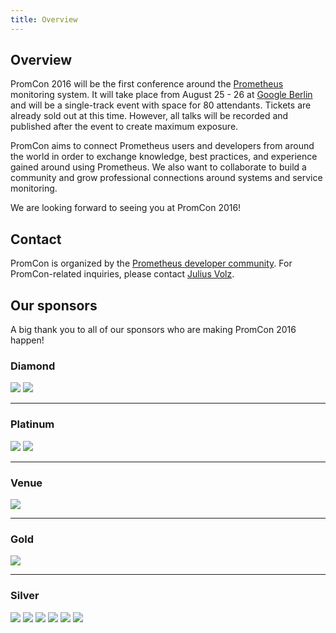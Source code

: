 ```yaml
---
title: Overview
---
```


## Overview

PromCon 2016 will be the first conference around the
[Prometheus](https://prometheus.io/) monitoring system. It will take
place from August 25 - 26 at [Google Berlin](https://goo.gl/maps/a9cCmgbsq7L2)
and will be a single-track event with space for 80 attendants. Tickets are
already sold out at this time. However, all talks will be recorded and
published after the event to create maximum exposure.

PromCon aims to connect Prometheus users and developers from around the world
in order to exchange knowledge, best practices, and experience gained around
using Prometheus. We also want to collaborate to build a community and grow
professional connections around systems and service monitoring.

We are looking forward to seeing you at PromCon 2016!

## Contact

PromCon is organized by the [Prometheus developer
community](https://prometheus.io/community/). For PromCon-related inquiries,
please contact [Julius Volz](mailto:julius.volz@gmail.com).

## Our sponsors

A big thank you to all of our sponsors who are making PromCon 2016 happen!

<h3>Diamond</h3>
<div class="sponsor-logos">
  <a href="http://www.robustperception.io/"><img src="/assets/robust_perception_logo.png" class="logo"/></a>
  <a href="https://www.weave.works/"><img src="/assets/weave_logo.png" class="logo"/></a>
</div>

<hr>

<h3>Platinum</h3>
<div class="sponsor-logos">
  <a href="https://cncf.io/"><img src="/assets/cncf_logo.png" class="logo"/></a>
  <a href="https://coreos.com/"><img src="/assets/coreos_logo.svg" class="logo"/></a>
</div>

<hr>

<h3>Venue</h3>
<div class="sponsor-logos">
  <a href="https://google.com/"><img src="/assets/google_cloud_platform_logo.png" class="logo"/></a>
</div>

<hr>

<h3>Gold</h3>
<div class="sponsor-logos">
  <a href="https://soundcloud.com/"><img src="/assets/soundcloud_logo.png" class="logo narrow"/></a>
</div>

<hr>

<h3>Silver</h3>
<div class="sponsor-logos">
  <a href="https://improbable.io/"><img src="/assets/improbable_logo.png" class="logo"/></a>
  <a href="https://www.justwatch.com/"><img src="/assets/justwatch_logo.png" class="logo"/></a>
  <a href="https://www.percona.com/"><img src="/assets/percona_logo.png" class="logo"/></a>
  <a href="https://rancher.com/"><img src="/assets/rancher_logo.jpg" class="logo"/></a>
  <a href="https://line.me/"><img src="/assets/line_logo.png" class="logo"/></a>
  <a href="https://www.digitalocean.com/"><img src="/assets/digitalocean_logo.png" class="logo"/></a>
</div>
